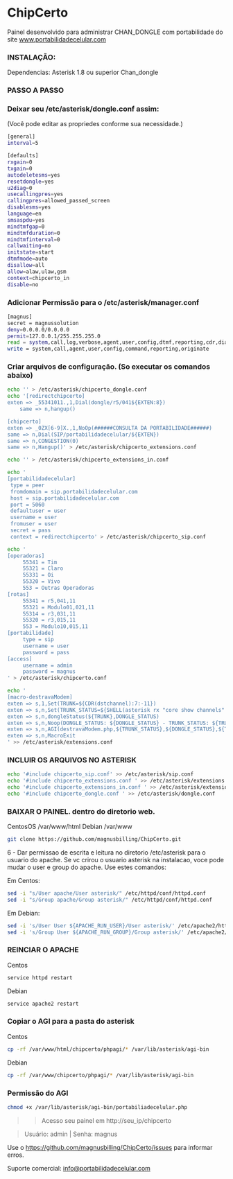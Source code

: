 # ChipCerto

Painel desenvolvido para administrar CHAN_DONGLE com portabilidade do site www.portabilidadecelular.com

### INSTALAÇÃO:

Dependencias:
Asterisk 1.8 ou superior
Chan_dongle


### PASSO A PASSO

### Deixar seu /etc/asterisk/dongle.conf assim: 
(Você pode editar as propriedes conforme sua necessidade.)
```sh
[general]
interval=5

[defaults]
rxgain=0
txgain=0
autodeletesms=yes
resetdongle=yes
u2diag=0
usecallingpres=yes
callingpres=allowed_passed_screen
disablesms=yes
language=en
smsaspdu=yes
mindtmfgap=0
mindtmfduration=0
mindtmfinterval=0
callwaiting=no
initstate=start
dtmfmode=auto
disallow=all
allow=alaw,ulaw,gsm
context=chipcerto_in
disable=no
```
### Adicionar Permissão para o /etc/asterisk/manager.conf
```sh
[magnus]
secret = magnussolution
deny=0.0.0.0/0.0.0.0
permit=127.0.0.1/255.255.255.0
read = system,call,log,verbose,agent,user,config,dtmf,reporting,cdr,dialplan
write = system,call,agent,user,config,command,reporting,originate
```

### Criar arquivos de configuração. (So executar os comandos abaixo)

```sh
echo '' > /etc/asterisk/chipcerto_dongle.conf
echo '[redirectchipcerto]
exten => _55341011.,1,Dial(dongle/r5/041${EXTEN:8})
    same => n,hangup()      

[chipcerto]
exten => _0ZX[6-9]X.,1,NoOp(######CONSULTA DA PORTABILIDADE######)
same => n,Dial(SIP/portabilidadecelular/${EXTEN})
same => n,CONGESTION(0)
same => n,Hangup()' > /etc/asterisk/chipcerto_extensions.conf
```
```sh
echo '' > /etc/asterisk/chipcerto_extensions_in.conf
```
```sh
echo '
[portabilidadecelular] 
 type = peer 
 fromdomain = sip.portabilidadecelular.com 
 host = sip.portabilidadecelular.com 
 port = 5060 
 defaultuser = user 
 username = user 
 fromuser = user 
 secret = pass 
 context = redirectchipcerto' > /etc/asterisk/chipcerto_sip.conf
```
```sh
echo '
[operadoras] 
     55341 = Tim 
     55321 = Claro 
     55331 = Oi
     55320 = Vivo 
     553 = Outras Operadoras 
[rotas] 
     55341 = r5,041,11 
     55321 = Modulo01,021,11 
     55314 = r3,031,11 
     55320 = r3,015,11 
     553 = Modulo10,015,11 
[portabilidade] 
     type = sip 
     username = user 
     password = pass 
[access] 
     username = admin 
     password = magnus 
' > /etc/asterisk/chipcerto.conf
```
```sh
echo '
[macro-destravaModem]
exten => s,1,Set(TRUNK=${CDR(dstchannel):7:-11})
exten => s,n,Set(TRUNK_STATUS=${SHELL(asterisk rx "core show channels" | grep ${TRUNK} | wc -l)})
exten => s,n,dongleStatus(${TRUNK},DONGLE_STATUS)
exten => s,n,Noop(DONGLE_STATUS: ${DONGLE_STATUS} - TRUNK_STATUS: ${TRUNK_STATUS})
exten => s,n,AGI(destravaModem.php,${TRUNK_STATUS},${DONGLE_STATUS},${TRUNK},1)
exten => s,n,MacroExit
' >> /etc/asterisk/extensions.conf
```

### INCLUIR OS ARQUIVOS NO ASTERISK

```sh
echo '#include chipcerto_sip.conf' >> /etc/asterisk/sip.conf
echo '#include chipcerto_extensions.conf ' >> /etc/asterisk/extensions.conf
echo '#include chipcerto_extensions_in.conf ' >> /etc/asterisk/extensions.conf
echo '#include chipcerto_dongle.conf ' >> /etc/asterisk/dongle.conf
 ``` 

### BAIXAR O PAINEL. dentro do diretorio web. 
CentosOS /var/www/html
Debian /var/www
 ``` sh
git clone https://github.com/magnusbilling/ChipCerto.git
 ``` 
6 - Dar permissao de escrita e leitura no diretorio /etc/asterisk para o usuario do apache.
Se vc crirou o usuario asterisk na instalacao, voce pode mudar o user e group do apache.
Use estes comandos:

Em Centos:
 ``` sh
sed -i "s/User apache/User asterisk/" /etc/httpd/conf/httpd.conf
sed -i "s/Group apache/Group asterisk/" /etc/httpd/conf/httpd.conf
``` 

Em Debian:
 ``` sh
sed -i 's/User User ${APACHE_RUN_USER}/User asterisk/' /etc/apache2/httpd.conf
sed -i 's/Group User ${APACHE_RUN_GROUP}/Group asterisk/' /etc/apache2/httpd.conf 
```
### REINCIAR O APACHE
Centos
```sh
service httpd restart
```
Debian
``` sh
service apache2 restart
```

### Copiar o AGI para a pasta do asterisk
Centos
```sh
cp -rf /var/www/html/chipcerto/phpagi/* /var/lib/asterisk/agi-bin
```

Debian
```sh
cp -rf /var/www/chipcerto/phpagi/* /var/lib/asterisk/agi-bin
```

### Permissão do AGI
```sh
chmod +x /var/lib/asterisk/agi-bin/portabiliadecelular.php
```

>>Acesso seu painel em http://seu_ip/chipcerto

>Usuário: admin | Senha: magnus

Use o https://github.com/magnusbilling/ChipCerto/issues para informar erros.

Suporte comercial: info@portabilidadecelular.com